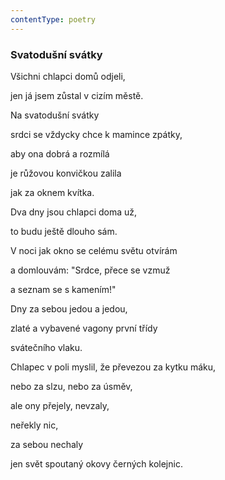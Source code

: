 ```yaml
---
contentType: poetry
---
```


<section>

### Svatodušní svátky

Všichni chlapci domů odjeli,

jen já jsem zůstal v cizím městě.

Na svatodušní svátky

srdci se vždycky chce k mamince zpátky,

aby ona dobrá a rozmílá

je růžovou konvičkou zalila

jak za oknem kvítka.

Dva dny jsou chlapci doma už,

to budu ještě dlouho sám.

V noci jak okno se celému světu otvírám

a domlouvám: "Srdce, přece se vzmuž

a seznam se s kamením!"

Dny za sebou jedou a jedou,

zlaté a vybavené vagony první třídy

svátečního vlaku.

Chlapec v poli myslil, že převezou za kytku máku,

nebo za slzu, nebo za úsměv,

ale ony přejely, nevzaly,

neřekly nic,

za sebou nechaly

jen svět spoutaný okovy černých kolejnic.

</section>

